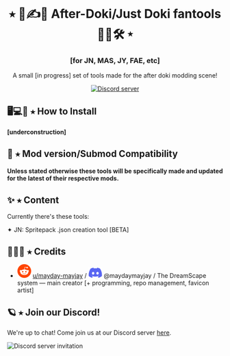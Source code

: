 <h1 align="center">⭑ 💾✍💭 After-Doki/Just Doki fantools 👥💞🛠 ⭑</h1>
<h3 align="center">[for JN, MAS, JY, FAE, etc] </h3>
<p align="center">A small [in progress] set of tools made for the after doki modding scene!</p>
<p align="center">
  <a href="https://discord.gg/Tx23rczN8N">
    <img alt="Discord server" src="https://discordapp.com/api/guilds/957814201311694870/widget.png?style=shield">
  </a>
</p>

## 🖥💻📲 ⭑ How to Install
#### [underconstruction]

## 💾 ⭑ Mod version/Submod Compatibility

#### Unless stated otherwise these tools will be specifically made and updated for the latest of their respective mods.

## ✨ ⭑ Content

Currently there's these tools:

✦ JN: Spritepack .json creation tool [BETA] <br>



## 🔭🌠💫 ⭑ Credits

  * ![reddit](.github/icons/reddit.svg) [u/mayday-mayjay](https://www.reddit.com/user/mayday-mayjay) / ![discord](.github/icons/discord.svg) @maydaymayjay / The DreamScape system
  — main creator [+ programming, repo management, favicon artist]

## 🪐 ⭑ Join our Discord!

We're up to chat! Come join us at our Discord server [here](https://discord.gg/Tx23rczN8N).

![Discord server invitation](https://discordapp.com/api/guilds/957814201311694870/widget.png?style=banner3)
